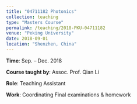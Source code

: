 ```yaml
---
title: "04711182 Photonics"
collection: teaching
type: "Masters Course"
permalink: /teaching/2018-PKU-04711182
venue: "Peking University"
date: 2018-09-01
location: "Shenzhen, China"
---
```


**Time**: Sep. – Dec. 2018

**Course taught by**: Assoc. Prof. Qian Li	

**Role**: Teaching Assistant

**Work**: Coordinating Final examinations & homework